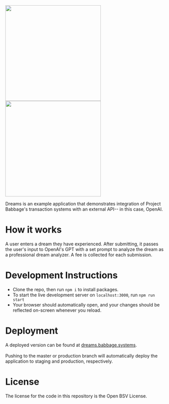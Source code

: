<img src="https://github.com/p2ppsr/coinflip/assets/16784480/57c3a50e-dd9b-4b8b-837f-b84358d48918" width="300">

<br/>

<img src="https://github.com/p2ppsr/dreams/assets/16784480/dd0dbb4b-5ed4-4326-b40d-6b17809a13b5" width="300">

<p>
  Dreams is an example application that demonstrates integration of Project Babbage's transaction systems with an external
  API-- in this case, OpenAI.
</p>

<h1>How it works</h1>

<p>
  A user enters a dream they have experienced. After submitting, it passes the user's input to OpenAI's GPT with a set prompt to analyze the dream as a professional dream analyzer. A fee is collected for each submission.
</p>

<h1>Development Instructions</h1>
<ul>
  <li>Clone the repo, then run <code>npm i</code> to install packages.</li>
  <li>To start the live development server on <code>localhost:3000</code>, run <code>npm run start</code></li>
  <li>Your browser should automatically open, and your changes should be reflected on-screen whenever you reload.</li>
</ul>

<h1>Deployment</h1>
<p>A deployed version can be found at <a href="https://dreams.babbage.systems/">dreams.babbage.systems</a>.
  <br/><br/>
  Pushing to the master or production branch will automatically deploy the application to staging and production, respectively.
</p>

<h1>License</h1>
<p>The license for the code in this repository is the Open BSV License.</p>
